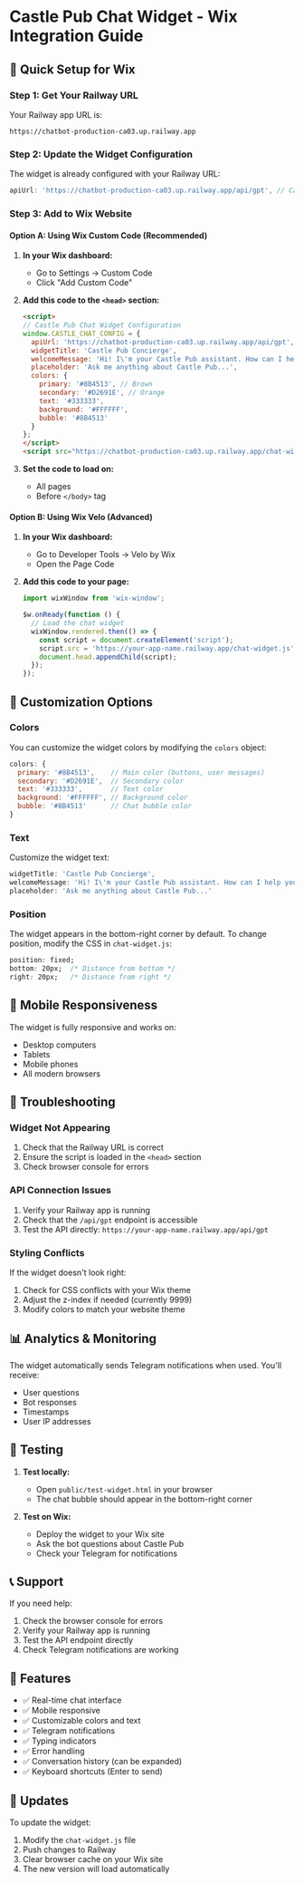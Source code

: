 # Castle Pub Chat Widget - Wix Integration Guide

## 🚀 Quick Setup for Wix

### Step 1: Get Your Railway URL
Your Railway app URL is:
```
https://chatbot-production-ca03.up.railway.app
```

### Step 2: Update the Widget Configuration
The widget is already configured with your Railway URL:
```javascript
apiUrl: 'https://chatbot-production-ca03.up.railway.app/api/gpt', // Castle Pub Railway URL
```

### Step 3: Add to Wix Website

#### Option A: Using Wix Custom Code (Recommended)

1. **In your Wix dashboard:**
   - Go to Settings → Custom Code
   - Click "Add Custom Code"

2. **Add this code to the `<head>` section:**
   ```html
   <script>
   // Castle Pub Chat Widget Configuration
   window.CASTLE_CHAT_CONFIG = {
     apiUrl: 'https://chatbot-production-ca03.up.railway.app/api/gpt',
     widgetTitle: 'Castle Pub Concierge',
     welcomeMessage: 'Hi! I\'m your Castle Pub assistant. How can I help you today?',
     placeholder: 'Ask me anything about Castle Pub...',
     colors: {
       primary: '#8B4513', // Brown
       secondary: '#D2691E', // Orange
       text: '#333333',
       background: '#FFFFFF',
       bubble: '#8B4513'
     }
   };
   </script>
   <script src="https://chatbot-production-ca03.up.railway.app/chat-widget.js"></script>
   ```

3. **Set the code to load on:**
   - All pages
   - Before `</body>` tag

#### Option B: Using Wix Velo (Advanced)

1. **In your Wix dashboard:**
   - Go to Developer Tools → Velo by Wix
   - Open the Page Code

2. **Add this code to your page:**
   ```javascript
   import wixWindow from 'wix-window';

   $w.onReady(function () {
     // Load the chat widget
     wixWindow.rendered.then(() => {
       const script = document.createElement('script');
       script.src = 'https://your-app-name.railway.app/chat-widget.js';
       document.head.appendChild(script);
     });
   });
   ```

## 🎨 Customization Options

### Colors
You can customize the widget colors by modifying the `colors` object:
```javascript
colors: {
  primary: '#8B4513',    // Main color (buttons, user messages)
  secondary: '#D2691E',  // Secondary color
  text: '#333333',       // Text color
  background: '#FFFFFF', // Background color
  bubble: '#8B4513'      // Chat bubble color
}
```

### Text
Customize the widget text:
```javascript
widgetTitle: 'Castle Pub Concierge',
welcomeMessage: 'Hi! I\'m your Castle Pub assistant. How can I help you today?',
placeholder: 'Ask me anything about Castle Pub...'
```

### Position
The widget appears in the bottom-right corner by default. To change position, modify the CSS in `chat-widget.js`:
```css
position: fixed;
bottom: 20px;  /* Distance from bottom */
right: 20px;   /* Distance from right */
```

## 📱 Mobile Responsiveness

The widget is fully responsive and works on:
- Desktop computers
- Tablets
- Mobile phones
- All modern browsers

## 🔧 Troubleshooting

### Widget Not Appearing
1. Check that the Railway URL is correct
2. Ensure the script is loaded in the `<head>` section
3. Check browser console for errors

### API Connection Issues
1. Verify your Railway app is running
2. Check that the `/api/gpt` endpoint is accessible
3. Test the API directly: `https://your-app-name.railway.app/api/gpt`

### Styling Conflicts
If the widget doesn't look right:
1. Check for CSS conflicts with your Wix theme
2. Adjust the z-index if needed (currently 9999)
3. Modify colors to match your website theme

## 📊 Analytics & Monitoring

The widget automatically sends Telegram notifications when used. You'll receive:
- User questions
- Bot responses
- Timestamps
- User IP addresses

## 🚀 Testing

1. **Test locally:**
   - Open `public/test-widget.html` in your browser
   - The chat bubble should appear in the bottom-right corner

2. **Test on Wix:**
   - Deploy the widget to your Wix site
   - Ask the bot questions about Castle Pub
   - Check your Telegram for notifications

## 📞 Support

If you need help:
1. Check the browser console for errors
2. Verify your Railway app is running
3. Test the API endpoint directly
4. Check Telegram notifications are working

## 🎯 Features

- ✅ Real-time chat interface
- ✅ Mobile responsive
- ✅ Customizable colors and text
- ✅ Telegram notifications
- ✅ Typing indicators
- ✅ Error handling
- ✅ Conversation history (can be expanded)
- ✅ Keyboard shortcuts (Enter to send)

## 🔄 Updates

To update the widget:
1. Modify the `chat-widget.js` file
2. Push changes to Railway
3. Clear browser cache on your Wix site
4. The new version will load automatically 